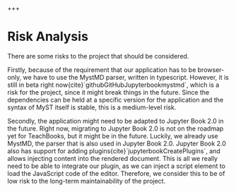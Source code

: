 +++
# Risk Analysis

There are some risks to the project that should be considered.&#x20;

Firstly, because of the requirement that our application has to be browser-only, we have to use the MystMD parser, written in typescript. However, it is still in beta right now{cite}\`githubGitHubJupyterbookmystmd\`, which is a risk for the project, since it might break things in the future. Since the dependencies can be held at a specific version for the application and the syntax of MyST itself is stable, this is a medium-level risk.

Secondly, the application might need to be adapted to Jupyter Book 2.0 in the future. Right now, migrating to Jupyter Book 2.0 is not on the roadmap yet for TeachBooks, but it might be in the future. Luckily, we already use MystMD, the parser that is also used in Jupyter Book 2.0. Jupyter Book 2.0 also has support for adding plugins{cite}\`jupyterbookCreatePlugins\`, and allows injecting content into the rendered document. This is all we really need to be able to integrate our plugin, as we can inject a script element to load the JavaScript code of the editor. Therefore, we consider this to be of low risk to the long-term maintainability of the project.